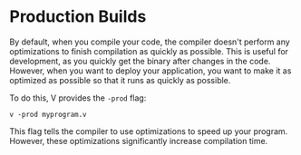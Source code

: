 # Production Builds

By default, when you compile your code, the compiler doesn't perform any optimizations to finish
compilation as quickly as possible.
This is useful for development, as you quickly get the binary after changes in the code.
However, when you want to deploy your application, you want to make it as optimized as possible so
that it runs as quickly as possible.

To do this, V provides the `-prod` flag:

```shell
v -prod myprogram.v
```

This flag tells the compiler to use optimizations to speed up your program.
However, these optimizations significantly increase compilation time.
